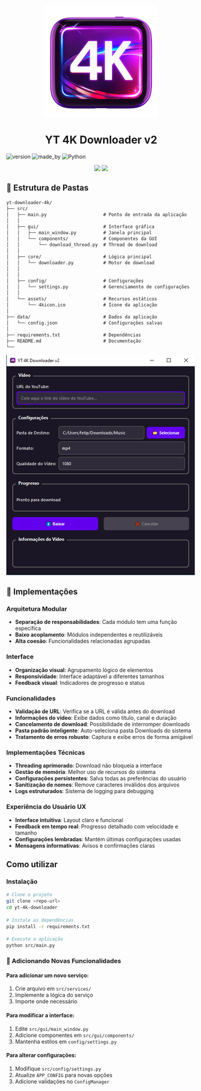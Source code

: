 
<p align="center">
  <img src="screenshots/YT4kicon.png" alt="icone" width="300"/>
</p>

<h1 align="center">YT 4K Downloader v2</h1>

![version](https://badge.ttsalpha.com/api?label=version&status=2.0&color=4BB543)
![made_by](https://badge.ttsalpha.com/api?label=made_by&status=Clayton_Felipe&color=42ba96)
![Python](https://badge.ttsalpha.com/api?icon=python&label=Python&status=3.10.6&color=3776AB)



<p align="center">
  <img src="https://img.shields.io/badge/Python-3776AB?style=for-the-badge&logo=python&logoColor=white"/>
  <img src="https://img.shields.io/badge/YouTube-FF0000?style=for-the-badge&logo=youtube&logoColor=white"/>
</p>

## 📝  Estrutura de Pastas 
```
yt-downloader-4k/
├── src/
│   ├── main.py                     # Ponto de entrada da aplicação
│   │
│   ├── gui/                        # Interface gráfica
│   │   ├── main_window.py          # Janela principal
│   │   └── components/             # Componentes da GUI
│   │       └── download_thread.py  # Thread de download
│   │
│   ├── core/                       # Lógica principal
│   │   └── downloader.py           # Motor de download
│   │
│   │
│   ├── config/                     # Configurações
│   │   └── settings.py             # Gerenciamento de configurações
│   │
│   └── assets/                     # Recursos estáticos
│       └── 4kicon.ico              # Ícone da aplicação
│
├── data/                           # Dados da aplicação
│   └── config.json                 # Configurações salvas
│
├── requirements.txt                # Dependências
├── README.md                       # Documentação
└── 
```

![screenshot](screenshots/window_screenshot.png)

## 🔧 Implementações

###  **Arquitetura Modular**
- **Separação de responsabilidades**: Cada módulo tem uma função específica
- **Baixo acoplamento**: Módulos independentes e reutilizáveis
- **Alta coesão**: Funcionalidades relacionadas agrupadas

### **Interface**
- **Organização visual**: Agrupamento lógico de elementos
- **Responsividade**: Interface adaptável a diferentes tamanhos
- **Feedback visual**: Indicadores de progresso e status

### **Funcionalidades**
- **Validação de URL**: Verifica se a URL é válida antes do download
- **Informações do vídeo**: Exibe dados como título, canal e duração
- **Cancelamento de download**: Possibilidade de interromper downloads
- **Pasta padrão inteligente**: Auto-seleciona pasta Downloads do sistema
- **Tratamento de erros robusto**: Captura e exibe erros de forma amigável

### **Implementações Técnicas**
- **Threading aprimorado**: Download não bloqueia a interface
- **Gestão de memória**: Melhor uso de recursos do sistema
- **Configurações persistentes**: Salva todas as preferências do usuário
- **Sanitização de nomes**: Remove caracteres inválidos dos arquivos
- **Logs estruturados**: Sistema de logging para debugging

### **Experiência do Usuário UX**
- **Interface intuitiva**: Layout claro e funcional
- **Feedback em tempo real**: Progresso detalhado com velocidade e tamanho
- **Configurações lembradas**: Mantém últimas configurações usadas
- **Mensagens informativas**: Avisos e confirmações claras

## Como utilizar

### Instalação
```bash
# Clone o projeto
git clone <repo-url>
cd yt-4k-downloader

# Instale as dependências
pip install -r requirements.txt

# Execute a aplicação
python src/main.py
```

### 👷 Adicionando Novas Funcionalidades

#### Para adicionar um novo serviço:
1. Crie arquivo em `src/services/`
2. Implemente a lógica do serviço
3. Importe onde necessário

#### Para modificar a interface:
1. Edite `src/gui/main_window.py`
2. Adicione componentes em `src/gui/components/`
3. Mantenha estilos em `config/settings.py`

#### Para alterar configurações:
1. Modifique `src/config/settings.py`
2. Atualize `APP_CONFIG` para novas opções
3. Adicione validações no `ConfigManager`



